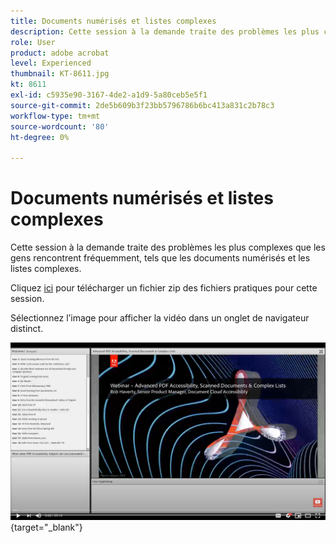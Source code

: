 ```yaml
---
title: Documents numérisés et listes complexes
description: Cette session à la demande traite des problèmes les plus complexes que les personnes rencontrent fréquemment, tels que les documents numérisés et les listes complexes.
role: User
product: adobe acrobat
level: Experienced
thumbnail: KT-8611.jpg
kt: 8611
exl-id: c5935e90-3167-4de2-a1d9-5a80ceb5e5f1
source-git-commit: 2de5b609b3f23bb5796786b6bc413a831c2b78c3
workflow-type: tm+mt
source-wordcount: '80'
ht-degree: 0%

---
```


# Documents numérisés et listes complexes

Cette session à la demande traite des problèmes les plus complexes que les gens rencontrent fréquemment, tels que les documents numérisés et les listes complexes.

Cliquez [ici](../assets/accessibilitysession4.zip) pour télécharger un fichier zip des fichiers pratiques pour cette session.

Sélectionnez l’image pour afficher la vidéo dans un onglet de navigateur distinct.

[![Session 4 Vidéo](../assets/Accessibilitysession4_YT.png)](https://youtu.be/RuBk6DqJBFc){target=&quot;_blank&quot;}
